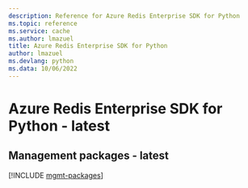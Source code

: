 ```yaml
---
description: Reference for Azure Redis Enterprise SDK for Python
ms.topic: reference
ms.service: cache
ms.author: lmazuel
title: Azure Redis Enterprise SDK for Python
author: lmazuel
ms.devlang: python
ms.data: 10/06/2022
---
```

# Azure Redis Enterprise SDK for Python - latest

## Management packages - latest
[!INCLUDE [mgmt-packages](redis-enterprise-mgmt-index.md)]